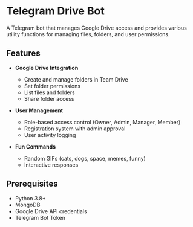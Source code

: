 # Telegram Drive Bot

A Telegram bot that manages Google Drive access and provides various utility functions for managing files, folders, and user permissions.

## Features

- **Google Drive Integration**
  - Create and manage folders in Team Drive
  - Set folder permissions
  - List files and folders
  - Share folder access

- **User Management**
  - Role-based access control (Owner, Admin, Manager, Member)
  - Registration system with admin approval
  - User activity logging

- **Fun Commands**
  - Random GIFs (cats, dogs, space, memes, funny)
  - Interactive responses

## Prerequisites

- Python 3.8+
- MongoDB
- Google Drive API credentials
- Telegram Bot Token
